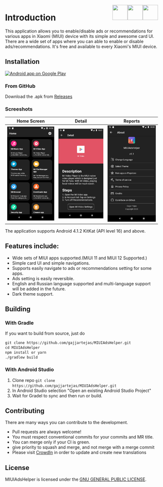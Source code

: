  
 [<img align="right" src="https://cdn.jsdelivr.net/npm/simple-icons@latest/icons/instagram.svg" width="50" height="50" />](http://www.instagram.com/gajjartejas)
 [<img align="right" src="https://cdn.jsdelivr.net/npm/simple-icons@latest/icons/twitter.svg" width="50" height="50" />](http://www.twitter.com/gajjartejas)
 [<img align="right" src="https://cdn.jsdelivr.net/npm/simple-icons@latest/icons/reddit.svg" width="50" height="50" />](http://www.reddit.com/u/gajjartejas)

# Introduction

This application allows you to enable/disable ads or recommendations for various apps in Xiaomi (MIUI) device with its simple and awesome card UI. There are a wide set of apps where you can able to enable or disable ads/recommendations. It's free and available to every Xiaomi's MIUI device.

## Installation

<a href="https://play.google.com/store/apps/details?id=com.tejasgajjar.miuiadshelper">
  <img alt="Android app on Google Play" src="http://developer.android.com/images/brand/en_generic_rgb_wo_60.png" />
</a>

### From GitHub

Download the .apk from [Releases](https://github.com/gajjartejas/MIUIAdsHelper/releases/latest)

### Screeshots
Home Screen            |  Detail          |  Reports
:-------------------------:|:-------------------------:|:-------------------------:
![Accounts List](docs/images/v1.2.0_home_screen.png)   |  ![Transactions List](docs/images/v1.2.0_detail.png) |  ![Reports](docs/images/v1.2.0_about.png)

The application supports Android 4.1.2 KitKat (API level 16) and above.

## Features include:

* Wide sets of MIUI apps supported.(MIUI 11 and MIUI 12 Supported.)
* Simple card UI and simple navigations.
* Supports easily navigate to ads or recommendations setting for some apps.
* Ads setting is easily reversible.
* English and Russian language supported and multi-language support will be added in the future.
* Dark theme support.

## Building

### With Gradle
If you want to build from source, just do

    git clone https://github.com/gajjartejas/MIUIAdsHelper.git
    cd MIUIAdsHelper
    npm install or yarn
    ./gradlew build

### With Android Studio

1. Clone repo `git clone https://github.com/gajjartejas/MIUIAdsHelper.git`
2. In Android Studio selection "Open an existing Android Studio Project"
3. Wait for Gradel to sync and then run or build.

## Contributing

There are many ways you can contribute to the development.

* Pull requests are always welcome! 
* You must respect conventional commits for your commits and MR title.
* You can merge only if your CI is green.
* give priority to squash and merge, and not merge with a merge commit
* Please visit [CrowdIn](https://crowdin.com/project/miuiadshelper) in order to update and create new translations

## License

MIUIAdsHelper is licensed under the [GNU GENERAL PUBLIC LICENSE](https://github.com/gajjartejas/MIUIAdsHelper/blob/main/LICENSE).
